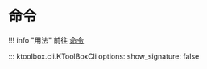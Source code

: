 # 命令

!!! info "用法"
    前往 [命令](index.md#命令)

::: ktoolbox.cli.KToolBoxCli
    options:
        show_signature: false